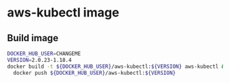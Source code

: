 # aws-kubectl image

## Build image
```bash
DOCKER_HUB_USER=CHANGEME
VERSION=2.0.23-1.18.4
docker build -t ${DOCKER_HUB_USER}/aws-kubectl:${VERSION} aws-kubectl && \
  docker push ${DOCKER_HUB_USER}/aws-kubectl:${VERSION}
```
